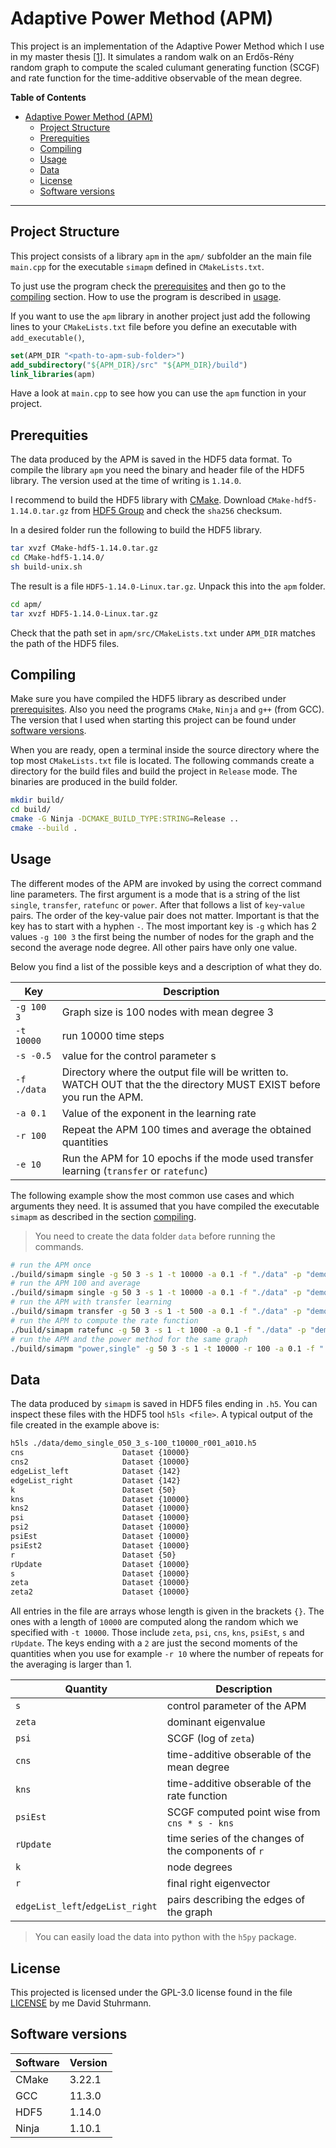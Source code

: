 # Adaptive Power Method (APM)

This project is an implementation of the Adaptive Power Method which I use in my
master thesis [[1]()]. It simulates a random walk on an Erdős-Rény random graph
to compute the scaled culumant generating function (SCGF) and rate function for
the time-additive observable of the mean degree.

**Table of Contents**
- [Adaptive Power Method (APM)](#adaptive-power-method-apm)
    - [Project Structure](#project-structure)
    - [Prerequities](#prerequities)
    - [Compiling](#compiling)
    - [Usage](#usage)
    - [Data](#data)
    - [License](#license)
    - [Software versions](#software-versions)

---

## Project Structure
This project consists of a library `apm` in the `apm/` subfolder an the main
file `main.cpp` for the executable `simapm` defined in `CMakeLists.txt`. 

To just use the program check the [prerequisites](#prerequities) and then go to
the [compiling](#compiling) section. How to use the program is described in
[usage](#usage).

If you want to use the `apm` library in another project just add the following
lines to your `CMakeLists.txt` file before you define an executable with
`add_executable()`,
```cmake
set(APM_DIR "<path-to-apm-sub-folder>")
add_subdirectory("${APM_DIR}/src" "${APM_DIR}/build")
link_libraries(apm)
```

Have a look at `main.cpp` to see how you can use the `apm` function in your
project. 

## Prerequities
The data produced by the APM is saved in the HDF5 data format. To compile the
library `apm` you need the binary and header file of the HDF5 library. The
version used at the time of writing is `1.14.0`.

I recommend to build the HDF5 library with [CMake](www.cmake.org). Download
`CMake-hdf5-1.14.0.tar.gz` from [HDF5
Group](https://www.hdfgroup.org/downloads/hdf5/source-code/) and check the
`sha256` checksum.

In a desired folder run the following to build the HDF5 library.
```bash
tar xvzf CMake-hdf5-1.14.0.tar.gz 
cd CMake-hdf5-1.14.0/
sh build-unix.sh
```
The result is a file `HDF5-1.14.0-Linux.tar.gz`. Unpack this into the `apm`
folder.
```bash
cd apm/
tar xvzf HDF5-1.14.0-Linux.tar.gz
```
Check that the path set in `apm/src/CMakeLists.txt` under `APM_DIR` matches the
path of the HDF5 files.


## Compiling

Make sure you have compiled the HDF5 library as described under
[prerequisites](#prerequities). Also you need the programs `CMake`, `Ninja` and
`g++` (from GCC). The version that I used when starting this project can be
found under [software versions](#software-versions).

When you are ready, open a terminal inside the source directory where the top most
`CMakeLists.txt` file is located. The following commands create a directory for
the build files and build the project in `Release` mode. The binaries are
produced in the build folder.

```bash
mkdir build/
cd build/
cmake -G Ninja -DCMAKE_BUILD_TYPE:STRING=Release ..
cmake --build .
```

## Usage

The different modes of the APM are invoked by using the correct command line
parameters. The first argument is a mode that is a string of the list `single`,
`transfer`, `ratefunc` or `power`. After that follows a list of `key`-`value`
pairs. The order of the key-value pair does not matter. Important is that the
key has to start with a hyphen `-`. The most important key is `-g` which has 2
values `-g 100 3` the first being the number of nodes for the graph and the
second the average node degree. All other pairs have only one value.

Below you find a list of the possible keys and a description of what they do.

| Key         | Description                                                                                                             |
| ----------- | ----------------------------------------------------------------------------------------------------------------------- |
| `-g 100 3`  | Graph size is 100 nodes with mean degree 3                                                                              |
| `-t 10000`  | run 10000 time steps                                                                                                    |
| `-s -0.5`   | value for the control parameter s                                                                                       |
| `-f ./data` | Directory where the output file will be written to. WATCH OUT that the the directory MUST EXIST before you run the APM. |
| `-a 0.1`    | Value of the exponent in the learning rate                                                                              |
| `-r 100`    | Repeat the APM 100 times and average the obtained quantities                                                            |
| `-e 10`     | Run the APM for 10 epochs if the mode used transfer learning (`transfer` or `ratefunc`)                                 |


The following example show the most common use cases and which arguments they
need. It is assumed that you have compiled the executable `simapm` as described
in the section [compiling](#compiling).

> You need to create the data folder `data` before running the commands.
```bash
# run the APM once
./build/simapm single -g 50 3 -s 1 -t 10000 -a 0.1 -f "./data" -p "demo" 
# run the APM 100 and average
./build/simapm single -g 50 3 -s 1 -t 10000 -a 0.1 -f "./data" -p "demo"  -r 100
# run the APM with transfer learning 
./build/simapm transfer -g 50 3 -s 1 -t 500 -a 0.1 -f "./data" -p "demo"  -r 100 -e 10
# run the APM to compute the rate function
./build/simapm ratefunc -g 50 3 -s 1 -t 1000 -a 0.1 -f "./data" -p "demo" -r 100 -e 50
# run the APM and the power method for the same graph
./build/simapm "power,single" -g 50 3 -s 1 -t 10000 -r 100 -a 0.1 -f "./data" -p "demo"
```

## Data
The data produced by `simapm` is saved in HDF5 files ending in `.h5`. You can
inspect these files with the HDF5 tool `h5ls <file>`. A typical output of the
file created in the example above is:

```bash
h5ls ./data/demo_single_050_3_s-100_t10000_r001_a010.h5
cns                      Dataset {10000}
cns2                     Dataset {10000}
edgeList_left            Dataset {142}
edgeList_right           Dataset {142}
k                        Dataset {50}
kns                      Dataset {10000}
kns2                     Dataset {10000}
psi                      Dataset {10000}
psi2                     Dataset {10000}
psiEst                   Dataset {10000}
psiEst2                  Dataset {10000}
r                        Dataset {50}
rUpdate                  Dataset {10000}
s                        Dataset {10000}
zeta                     Dataset {10000}
zeta2                    Dataset {10000}
```
All entries in the file are arrays whose length is given in the brackets `{}`.
The ones with a length of `10000` are computed along the random which we
specified with `-t 10000`. Those include `zeta`, `psi`, `cns`, `kns`, `psiEst`,
`s` and `rUpdate`. The keys ending with a `2` are just the second moments of the
quantities when you use for example `-r 10` where the number of repeats for the
averaging is larger than 1.

| Quantity                         | Description                                         |
| -------------------------------- | --------------------------------------------------- |
| `s`                              | control parameter of the APM                        |
| `zeta`                           | dominant eigenvalue                                 |
| `psi`                            | SCGF (log of `zeta`)                                |
| `cns`                            | time-additive obserable of the mean degree          |
| `kns`                            | time-additive obserable of the rate function        |
| `psiEst`                         | SCGF computed point wise from `cns * s - kns`       |
| `rUpdate`                        | time series of the changes of the components of `r` |
| `k`                              | node degrees                                        |
| `r`                              | final right eigenvector                             |
| `edgeList_left`/`edgeList_right` | pairs describing the edges of the graph             |

> You can easily load the data into python with the `h5py` package. 

## License
This projected is licensed under the GPL-3.0 license found in the file
[LICENSE](./LICENSE) by me David Stuhrmann.


## Software versions
| Software | Version |
| -------- | ------- |
| CMake    | 3.22.1  |
| GCC      | 11.3.0  |
| HDF5     | 1.14.0  |
| Ninja    | 1.10.1  |